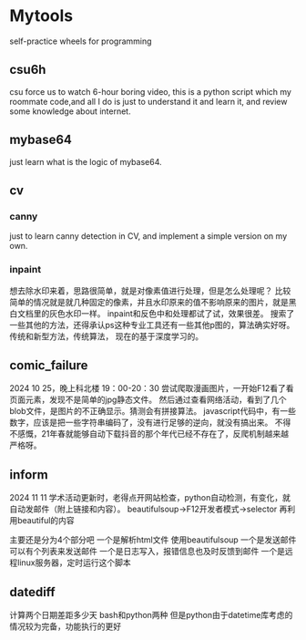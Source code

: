 # Mytools
self-practice wheels for programming

## csu6h
csu force us to watch 6-hour  boring video, this is a python script which my roommate code,and all I do is just to understand it and learn it, and review some knowledge about internet.
## mybase64
just learn what is the logic of mybase64.
## cv
### canny
just to learn canny detection in CV, and implement a simple version on my own.
### inpaint
想去除水印来着，思路很简单，就是对像素值进行处理，但是怎么处理呢？ 比较简单的情况就是就几种固定的像素，并且水印原来的值不影响原来的图片，就是黑白文档里的灰色水印一样。
inpaint和反色中和处理都试了试，效果很差。
搜索了一些其他的方法，还得承认ps这种专业工具还有一些其他p图的，算法确实好呀。 
传统和新型方法，传统算法， 现在的基于深度学习的。

## comic_failure
2024 10 25，晚上科北楼 19：00-20：30
尝试爬取漫画图片，一开始F12看了看页面元素，发现不是简单的jpg静态文件。
然后通过查看网络活动，看到了几个blob文件，是图片的不正确显示。猜测会有拼接算法。
javascript代码中，有一些数字，应该是把一些字符串编码了，没有进行足够的逆向，就没有搞出来。
不得不感慨，21年春就能够自动下载抖音的那个年代已经不存在了，反爬机制越来越严格呀。

## inform 
2024 11 11
学术活动更新时，老得点开网站检查，python自动检测，有变化，就自动发邮件（附上链接和内容）。
beautifulsoup->F12开发者模式->selector 再利用beautiful的内容

主要还是分为4个部分吧
一个是解析html文件  使用beautifulsoup
一个是发送邮件  可以有个列表来发送邮件
一个是日志写入，报错信息也及时反馈到邮件
一个是远程linux服务器，定时运行这个脚本
## datediff
计算两个日期差距多少天
bash和python两种
但是python由于datetime库考虑的情况较为完备，功能执行的更好